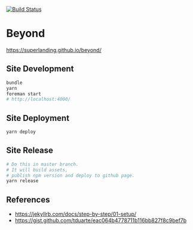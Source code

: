 [![Build Status](https://travis-ci.org/superlanding/beyond.svg?branch=master)](https://travis-ci.org/superlanding/beyond)
# Beyond
https://superlanding.github.io/beyond/

## Site Development

```bash
bundle
yarn
foreman start
# http://localhost:4000/
```

## Site Deployment

```bash
yarn deploy
```

## Site Release

```bash
# Do this in master branch.
# It will build assets,
# publish npm version and deploy to github page.
yarn release
```

## References
 - https://jekyllrb.com/docs/step-by-step/01-setup/
 - https://gist.github.com/tduarte/eac064b4778711b116bb827f8c9bef7b
